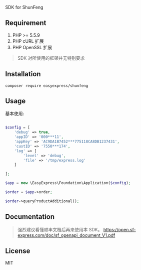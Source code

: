 SDK for ShunFeng

## Requirement

1. PHP >= 5.5.9
2. PHP cURL 扩展
3. PHP OpenSSL 扩展

> SDK 对所使用的框架并无特别要求

## Installation

```shell
composer require easyexpress/shunfeng

```

## Usage

基本使用:

```php

$config = [
    'debug' => true,
    'appID' => '000***11',
    'appKey' => 'AC9DA1B7452***775118CA8DB1237431',
    'custID' => '7550***174',
    'log' => [
        'level' => 'debug',
        'file' => '/tmp/express.log'
    ]

];

$app = new \EasyExpress\Foundation\Application($config);

$order = $app->order;

$order->queryProductAdditional();

```


## Documentation

> 强烈建议看懂顺丰文档后再来使用本 SDK。
> https://open.sf-express.com/doc/sf_openapi_document_V1.pdf


## License

MIT